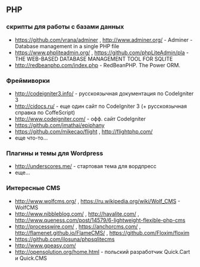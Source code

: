 ﻿## PHP 

### скрипты для работы с базами данных

- https://github.com/vrana/adminer , http://www.adminer.org/ - Adminer - Database management in a single PHP file
- https://www.phpliteadmin.org/ , https://github.com/phpLiteAdmin/pla - THE WEB-BASED DATABASE MANAGEMENT TOOL FOR SQLITE
- http://redbeanphp.com/index.php - RedBeanPHP. The Power ORM.

### Фреймиворки

- http://codeigniter3.info/ - русскоязычная документация по CodeIgniter 3
- http://cidocs.ru/ - еще один сайт по CodeIgniter 3 (+ русскоязычная справка по CoffeScript)
- http://www.codeigniter.com/ - офф. сайт CodeIgniter
- https://github.com/jmathai/epiphany
- https://github.com/mikecao/flight , http://flightphp.com/
- еще что-то...

### Плагины и темы для Wordpress

- http://underscores.me/ - стартовая тема для вордпресс
- еще...

### Интересные CMS

- http://www.wolfcms.org/ , https://ru.wikipedia.org/wiki/Wolf_CMS - WolfCMS
- http://www.nibbleblog.com/ , http://havalite.com/ , http://www.queness.com/post/14579/6-lightweight-flexible-php-cms
- http://processwire.com/ , https://anchorcms.com/ , http://flamenet.github.io/FlameCMS/ , https://github.com/Floxim/floxim
- https://github.com/ilosuna/phpsqlitecms     
- http://www.gpeasy.com/                                               
- http://opensolution.org/home.html - польский разработчик Quick.Cart и Quick.CMS 

